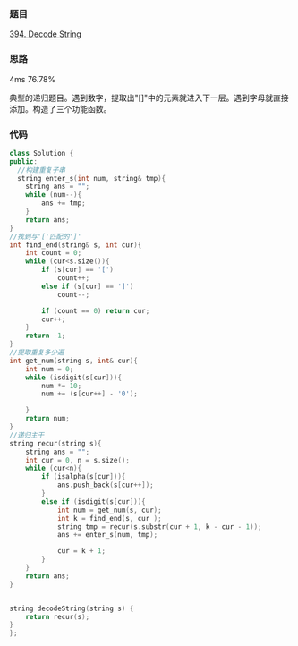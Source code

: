 ### 题目
[394. Decode String](https://leetcode-cn.com/problems/decode-string/submissions/)
### 思路
4ms 76.78%

典型的递归题目。遇到数字，提取出"[]"中的元素就进入下一层。遇到字母就直接添加。构造了三个功能函数。
### 代码
```c++
class Solution {
public:
  //构建重复子串
  string enter_s(int num, string& tmp){
	string ans = "";
	while (num--){
		ans += tmp;
	}
	return ans;
}
//找到与'['匹配的']'
int find_end(string& s, int cur){
	int count = 0;
	while (cur<s.size()){
		if (s[cur] == '[')
			count++;
		else if (s[cur] == ']')
			count--;

		if (count == 0) return cur;
		cur++;
	}
	return -1;
}
//提取重复多少遍
int get_num(string s, int& cur){
	int num = 0;
	while (isdigit(s[cur])){
		num *= 10;
		num += (s[cur++] - '0');

	}
	return num;
}
//递归主干
string recur(string s){
	string ans = "";
	int cur = 0, n = s.size();
	while (cur<n){
		if (isalpha(s[cur])){
			ans.push_back(s[cur++]);
		}
		else if (isdigit(s[cur])){
			int num = get_num(s, cur);
			int k = find_end(s, cur );
			string tmp = recur(s.substr(cur + 1, k - cur - 1));
			ans += enter_s(num, tmp);

			cur = k + 1;
		}
	}
	return ans;
}


string decodeString(string s) {
	return recur(s);
}
};
```
